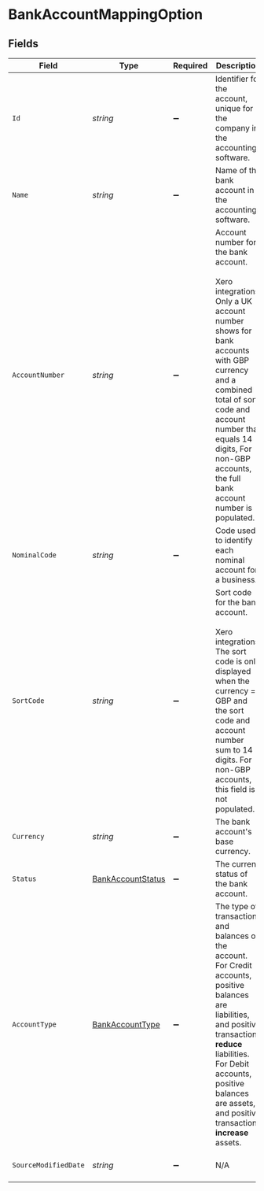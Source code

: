 # BankAccountMappingOption


## Fields

| Field                                                                                                                                                                                                                                                                   | Type                                                                                                                                                                                                                                                                    | Required                                                                                                                                                                                                                                                                | Description                                                                                                                                                                                                                                                             | Example                                                                                                                                                                                                                                                                 |
| ----------------------------------------------------------------------------------------------------------------------------------------------------------------------------------------------------------------------------------------------------------------------- | ----------------------------------------------------------------------------------------------------------------------------------------------------------------------------------------------------------------------------------------------------------------------- | ----------------------------------------------------------------------------------------------------------------------------------------------------------------------------------------------------------------------------------------------------------------------- | ----------------------------------------------------------------------------------------------------------------------------------------------------------------------------------------------------------------------------------------------------------------------- | ----------------------------------------------------------------------------------------------------------------------------------------------------------------------------------------------------------------------------------------------------------------------- |
| `Id`                                                                                                                                                                                                                                                                    | *string*                                                                                                                                                                                                                                                                | :heavy_minus_sign:                                                                                                                                                                                                                                                      | Identifier for the account, unique for the company in the accounting software.                                                                                                                                                                                          | 3d5a8e00-d108-4045-8823-7f342676cffa                                                                                                                                                                                                                                    |
| `Name`                                                                                                                                                                                                                                                                  | *string*                                                                                                                                                                                                                                                                | :heavy_minus_sign:                                                                                                                                                                                                                                                      | Name of the bank account in the accounting software.                                                                                                                                                                                                                    | Bank of Dave current account                                                                                                                                                                                                                                            |
| `AccountNumber`                                                                                                                                                                                                                                                         | *string*                                                                                                                                                                                                                                                                | :heavy_minus_sign:                                                                                                                                                                                                                                                      | Account number for the bank account.<br/><br/>Xero integrations<br/>Only a UK account number shows for bank accounts with GBP currency and a combined total of sort code and account number that equals 14 digits, For non-GBP accounts, the full bank account number is populated. |                                                                                                                                                                                                                                                                         |
| `NominalCode`                                                                                                                                                                                                                                                           | *string*                                                                                                                                                                                                                                                                | :heavy_minus_sign:                                                                                                                                                                                                                                                      | Code used to identify each nominal account for a business.                                                                                                                                                                                                              |                                                                                                                                                                                                                                                                         |
| `SortCode`                                                                                                                                                                                                                                                              | *string*                                                                                                                                                                                                                                                                | :heavy_minus_sign:                                                                                                                                                                                                                                                      | Sort code for the bank account.<br/><br/>Xero integrations<br/>The sort code is only displayed when the currency = GBP and the sort code and account number sum to 14 digits. For non-GBP accounts, this field is not populated.                                        |                                                                                                                                                                                                                                                                         |
| `Currency`                                                                                                                                                                                                                                                              | *string*                                                                                                                                                                                                                                                                | :heavy_minus_sign:                                                                                                                                                                                                                                                      | The bank account's base currency.                                                                                                                                                                                                                                       |                                                                                                                                                                                                                                                                         |
| `Status`                                                                                                                                                                                                                                                                | [BankAccountStatus](../../Models/Components/BankAccountStatus.md)                                                                                                                                                                                                       | :heavy_minus_sign:                                                                                                                                                                                                                                                      | The current status of the bank account.                                                                                                                                                                                                                                 | Active                                                                                                                                                                                                                                                                  |
| `AccountType`                                                                                                                                                                                                                                                           | [BankAccountType](../../Models/Components/BankAccountType.md)                                                                                                                                                                                                           | :heavy_minus_sign:                                                                                                                                                                                                                                                      | The type of transactions and balances on the account.  <br/>For Credit accounts, positive balances are liabilities, and positive transactions **reduce** liabilities.  <br/>For Debit accounts, positive balances are assets, and positive transactions **increase** assets. |                                                                                                                                                                                                                                                                         |
| `SourceModifiedDate`                                                                                                                                                                                                                                                    | *string*                                                                                                                                                                                                                                                                | :heavy_minus_sign:                                                                                                                                                                                                                                                      | N/A                                                                                                                                                                                                                                                                     | 2022-10-23 00:00:00 +0000 UTC                                                                                                                                                                                                                                           |